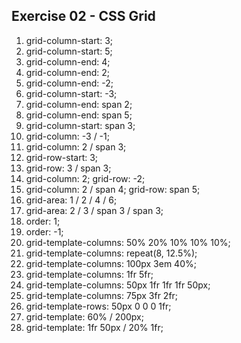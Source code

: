 ## Exercise 02 - CSS Grid

1. grid-column-start: 3;
2. grid-column-start: 5;
3. grid-column-end: 4;
4. grid-column-end: 2;
5. grid-column-end: -2;
6. grid-column-start: -3;
7. grid-column-end: span 2;
8. grid-column-end: span 5;
9. grid-column-start: span 3;
10. grid-column: -3 / -1;
11. grid-column: 2 / span 3;
12. grid-row-start: 3;
13. grid-row: 3 / span 3;
14. grid-column: 2;
    grid-row: -2;
15. grid-column: 2 / span 4;
    grid-row: span 5;
16. grid-area: 1 / 2 / 4 / 6;
17. grid-area: 2 / 3 / span 3 / span 3;
18. order: 1;
19. order: -1;
20. grid-template-columns: 50% 20% 10% 10% 10%;
21. grid-template-columns: repeat(8, 12.5%);
22. grid-template-columns: 100px 3em 40%;
23. grid-template-columns: 1fr 5fr;
24. grid-template-columns: 50px 1fr 1fr 1fr 50px;
25. grid-template-columns: 75px 3fr 2fr;
26. grid-template-rows: 50px 0 0 0 1fr;
27. grid-template: 60% / 200px; 
28. grid-template: 1fr 50px / 20% 1fr;

